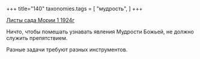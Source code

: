 +++
title="140"
taxonomies.tags = [
 "мудрость",
]
+++

[Листы сада Мории 1 1924г](/agni/1924)

Ничто, чтобы помешать узнавать явления Мудрости Божьей, не должно служить препятствием.   

Разные задачи требуют разных инструментов.   

